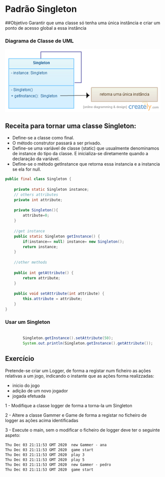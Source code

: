 # Padrão Singleton

##Objetivo
Garantir que uma classe só tenha uma única instância e criar um ponto de acesso global a essa instância
### Diagrama de Classe de UML 
![height:800px](images/singleton.png)

## Receita para tornar uma classe Singleton:
 * Define-se a classe como final.
 * O método construtor passará a ser privado.
 * Define-se uma variável de classe (static) que usualmente denominamos de instance do tipo da classe. E inicializa-se diretamente quando a declaração da variável.
 * Define-se o método getInstance que retorna essa instancia e a instancia se ela for null.

```java
public final class Singleton {

    private static Singleton instance;
    // others attributes
    private int attribute;

    private Singleton(){
        attribute=0;
    }

    //get instance
    public static Singleton getInstance() {
        if(instance== null) instance= new Singleton();
        return instance;
    }

    //other methods

    public int getAttribute() {
        return attribute;
    }

    public void setAttribute(int attribute) {
        this.attribute = attribute;
    }
}

```

### Usar um Singleton

```java

        Singleton.getInstance().setAttribute(50);
        System.out.println(Singleton.getInstance().getAttribute());

```

## Exercício

Pretende-se criar um Logger, de forma a registar num ficheiro as ações relativas a um jogo, indicando o instante que as ações forma realizzadas:
* inicio do jogo
* adição de um novo jogador
* jogada efetuada

 1 - Modifique a classe logger de forma a torna-la um Singleton
   
 2 - Altere a classe Gammer e Game de forma a registar no ficheiro de logger as ações acima identificadas
    
 3 - Execute o main, sem o modificar o ficheiro de logger deve ter o seguinte aspeto:

```
Thu Dec 03 21:11:53 GMT 2020  new Gammer - ana
Thu Dec 03 21:11:53 GMT 2020  game start
Thu Dec 03 21:11:53 GMT 2020  play 3
Thu Dec 03 21:11:53 GMT 2020  play 5
Thu Dec 03 21:11:53 GMT 2020  new Gammer - pedro
Thu Dec 03 21:11:53 GMT 2020  game start
```




